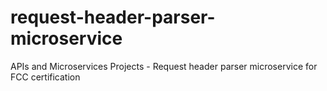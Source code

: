 # request-header-parser-microservice
APIs and Microservices Projects - Request header parser microservice for FCC certification
